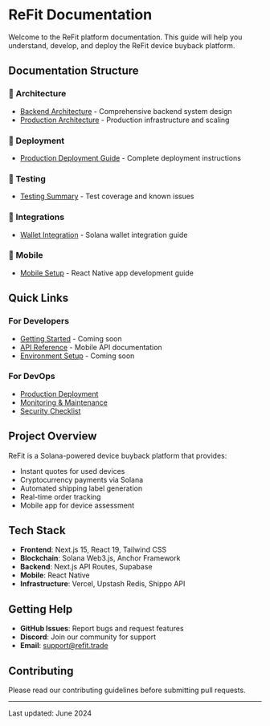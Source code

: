 # ReFit Documentation

Welcome to the ReFit platform documentation. This guide will help you understand, develop, and deploy the ReFit device buyback platform.

## Documentation Structure

### 📐 Architecture
- [Backend Architecture](./architecture/backend.md) - Comprehensive backend system design
- [Production Architecture](./architecture/production.md) - Production infrastructure and scaling

### 🚀 Deployment
- [Production Deployment Guide](./deployment/production-guide.md) - Complete deployment instructions

### 🧪 Testing
- [Testing Summary](./testing/summary.md) - Test coverage and known issues

### 🔌 Integrations
- [Wallet Integration](./integrations/wallet.md) - Solana wallet integration guide

### 📱 Mobile
- [Mobile Setup](./mobile/setup.md) - React Native app development guide

## Quick Links

### For Developers
- [Getting Started](#) - Coming soon
- [API Reference](../app/api/mobile/v1/README.md) - Mobile API documentation
- [Environment Setup](#) - Coming soon

### For DevOps
- [Production Deployment](./deployment/production-guide.md)
- [Monitoring & Maintenance](./deployment/production-guide.md#13-maintenance)
- [Security Checklist](./deployment/production-guide.md#10-security-checklist)

## Project Overview

ReFit is a Solana-powered device buyback platform that provides:
- Instant quotes for used devices
- Cryptocurrency payments via Solana
- Automated shipping label generation
- Real-time order tracking
- Mobile app for device assessment

## Tech Stack

- **Frontend**: Next.js 15, React 19, Tailwind CSS
- **Blockchain**: Solana Web3.js, Anchor Framework
- **Backend**: Next.js API Routes, Supabase
- **Mobile**: React Native
- **Infrastructure**: Vercel, Upstash Redis, Shippo API

## Getting Help

- **GitHub Issues**: Report bugs and request features
- **Discord**: Join our community for support
- **Email**: support@refit.trade

## Contributing

Please read our contributing guidelines before submitting pull requests.

---

Last updated: June 2024